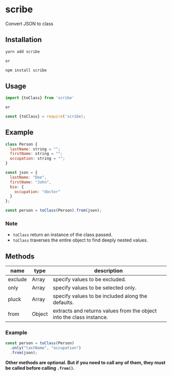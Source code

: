 # scribe

Convert JSON to class

## Installation

```javascript
yarn add scribe

or

npm install scribe
```

## Usage

```javascript
import {toClass} from 'scribe'

or

const {toClass} = require('scribe);
```

## Example

```javascript
class Person {
  lastName: string = "";
  firstName: string = "";
  occupation: string = "";
}

const json = {
  lastName: "Doe",
  firstName: "John",
  bio: {
    occupation: "doctor"
  }
};

const person = toClass(Person).from(json);
```

### Note

- `toClass` return an instance of the class passed.
- `toClass` traverses the entire object to find deeply nested values.

## Methods

| name    | type   | description                                                          |
| ------- | ------ | -------------------------------------------------------------------- |
| exclude | Array  | specify values to be excluded.                                       |
| only    | Array  | specify values to be selected only.                                  |
| pluck   | Array  | specify values to be included along the defaults.                    |
| from    | Object | extracts and returns values from the object into the class instance. |

### Example

```javascript
const person = toClass(Person)
  .only("lastName", "occupation")
  .from(json);
```

**Other methods are optional. But if you need to call any of them, they must be called before calling `.from()`.**
